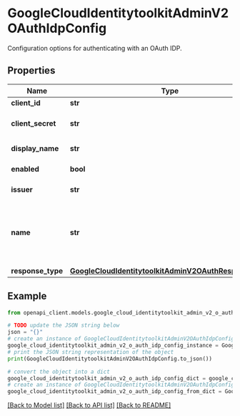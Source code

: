 # GoogleCloudIdentitytoolkitAdminV2OAuthIdpConfig

Configuration options for authenticating with an OAuth IDP.

## Properties

Name | Type | Description | Notes
------------ | ------------- | ------------- | -------------
**client_id** | **str** | The client id of an OAuth client. | [optional] 
**client_secret** | **str** | The client secret of the OAuth client, to enable OIDC code flow. | [optional] 
**display_name** | **str** | The config&#39;s display name set by developers. | [optional] 
**enabled** | **bool** | True if allows the user to sign in with the provider. | [optional] 
**issuer** | **str** | For OIDC Idps, the issuer identifier. | [optional] 
**name** | **str** | The name of the OAuthIdpConfig resource, for example: &#39;projects/my-awesome-project/oauthIdpConfigs/oauth-config-id&#39;. Ignored during create requests. | [optional] 
**response_type** | [**GoogleCloudIdentitytoolkitAdminV2OAuthResponseType**](GoogleCloudIdentitytoolkitAdminV2OAuthResponseType.md) |  | [optional] 

## Example

```python
from openapi_client.models.google_cloud_identitytoolkit_admin_v2_o_auth_idp_config import GoogleCloudIdentitytoolkitAdminV2OAuthIdpConfig

# TODO update the JSON string below
json = "{}"
# create an instance of GoogleCloudIdentitytoolkitAdminV2OAuthIdpConfig from a JSON string
google_cloud_identitytoolkit_admin_v2_o_auth_idp_config_instance = GoogleCloudIdentitytoolkitAdminV2OAuthIdpConfig.from_json(json)
# print the JSON string representation of the object
print(GoogleCloudIdentitytoolkitAdminV2OAuthIdpConfig.to_json())

# convert the object into a dict
google_cloud_identitytoolkit_admin_v2_o_auth_idp_config_dict = google_cloud_identitytoolkit_admin_v2_o_auth_idp_config_instance.to_dict()
# create an instance of GoogleCloudIdentitytoolkitAdminV2OAuthIdpConfig from a dict
google_cloud_identitytoolkit_admin_v2_o_auth_idp_config_from_dict = GoogleCloudIdentitytoolkitAdminV2OAuthIdpConfig.from_dict(google_cloud_identitytoolkit_admin_v2_o_auth_idp_config_dict)
```
[[Back to Model list]](../README.md#documentation-for-models) [[Back to API list]](../README.md#documentation-for-api-endpoints) [[Back to README]](../README.md)


